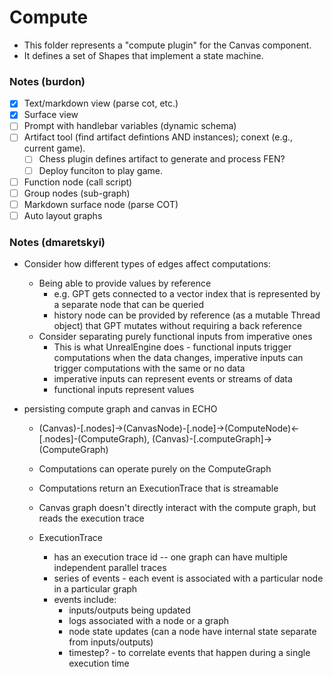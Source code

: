 # Compute

- This folder represents a "compute plugin" for the Canvas component.
- It defines a set of Shapes that implement a state machine.

### Notes (burdon)

- [x] Text/markdown view (parse cot, etc.)
- [x] Surface view
- [ ] Prompt with handlebar variables (dynamic schema)
- [ ] Artifact tool (find artifact defintions AND instances); conext (e.g., current game).
  - [ ] Chess plugin defines artifact to generate and process FEN?
  - [ ] Deploy funciton to play game.
- [ ] Function node (call script)
- [ ] Group nodes (sub-graph)
- [ ] Markdown surface node (parse COT)
- [ ] Auto layout graphs

### Notes (dmaretskyi)

- Consider how different types of edges affect computations:
  - Being able to provide values by reference
    - e.g. GPT gets connected to a vector index that is represented by a separate node that can be queried
    - history node can be provided by reference (as a mutable Thread object) that GPT mutates without requiring a back reference
  - Consider separating purely functional inputs from imperative ones
    - This is what UnrealEngine does - functional inputs trigger computations when the data changes, imperative inputs can trigger computations with the same or no data
    - imperative inputs can represent events or streams of data
    - functional inputs represent values

- persisting compute graph and canvas in ECHO
  - (Canvas)-[.nodes]->(CanvasNode)-[.node]->(ComputeNode)<-[.nodes]-(ComputeGraph), (Canvas)-[.computeGraph]->(ComputeGraph)

  - Computations can operate purely on the ComputeGraph
  - Computations return an ExecutionTrace that is streamable
  - Canvas graph doesn't directly interact with the compute graph, but reads the execution trace

  - ExecutionTrace
    - has an execution trace id -- one graph can have multiple independent parallel traces
    - series of events - each event is associated with a particular node in a particular graph
    - events include:
      - inputs/outputs being updated
      - logs associated with a node or a graph
      - node state updates (can a node have internal state separate from inputs/outputs)
      - timestep? - to correlate events that happen during a single execution time




